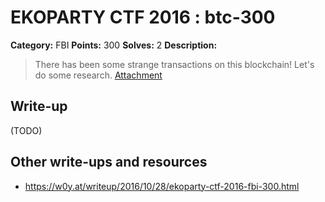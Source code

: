 # EKOPARTY CTF 2016 : btc-300

**Category:** FBI
**Points:** 300
**Solves:** 2
**Description:**

> There has been some strange transactions on this blockchain! Let's do some research.
> [Attachment](fbi300.7z)

## Write-up

(TODO)

## Other write-ups and resources

* https://w0y.at/writeup/2016/10/28/ekoparty-ctf-2016-fbi-300.html
